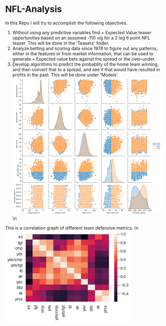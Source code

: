 # NFL-Analysis

In this Repo I will try to accomplish the following objectives.
  1) Without using any predictive variables find + Expected Value teaser opportunities based on an assumed -110 vig for 
  a 2 leg 6 point NFL teaser. This will be done in the 'Teasers' folder. 
  2) Analyze betting and scoring data since 1978 to figure out any patterns, either in the features or from market information, that can 
  be used to generate + Expected value bets against the spread or the over-under. 
  3) Develop algorithms to predict the probablity of the home team winning, and then convert that to a spread, and see if that would have
  resulted in profits in the past. This will be done under 'Models'. 
  ![Image of teasers](https://github.com/ekethio/NFL-Analysis/blob/master/Images/Relationships.png)
  \n
  
  This is a correlation graph of different team defensive metrics. \n
  ![Image of Defense](https://github.com/ekethio/NFL-Analysis/blob/master/Images/defense.png)
